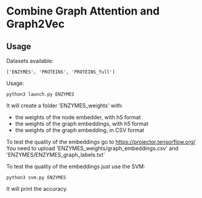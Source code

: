 # Combine Graph Attention and Graph2Vec

## Usage

Datasets available:

```
['ENZYMES', 'PROTEINS', 'PROTEINS_full']
```

Usage:

```
python3 launch.py ENZYMES
```

It will create a folder 'ENZYMES_weights' with:

+ the weights of the node embedder, with h5 format
+ the weights of the graph embeddings, with h5 format
+ the weights of the graph embedding, in CSV format

To test the quality of the embeddings go to https://projector.tensorflow.org/  
You need to upload 'ENZYMES\_weights/graph\_embeddings.csv' and 'ENZYMES/ENZYMES\_graph\_labels.txt'

To test the quality of the embeddings just use the SVM:

```
python3 svm.py ENZYMES
```

It will print the accuracy.
